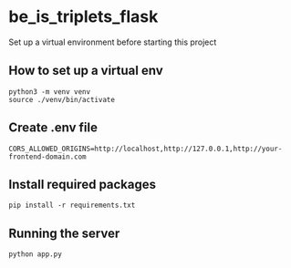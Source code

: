 # be_is_triplets_flask

Set up a virtual environment before starting this project

## How to set up a virtual env
```
python3 -m venv venv
source ./venv/bin/activate
```

## Create .env file
```
CORS_ALLOWED_ORIGINS=http://localhost,http://127.0.0.1,http://your-frontend-domain.com

```

## Install required packages

```
pip install -r requirements.txt
```

## Running the server
```
python app.py

```